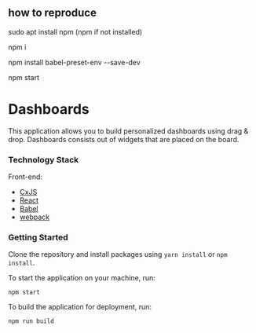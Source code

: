 ## how to reproduce

sudo apt install npm (npm if not installed)

npm i 

npm install babel-preset-env --save-dev

npm start 

# Dashboards

This application allows you to build personalized dashboards using drag & drop. Dashboards consists out of widgets
that are placed on the board.

### Technology Stack 

Front-end:
* [CxJS](https://cxjs.io)
* [React](https://facebook.github.io/react/)
* [Babel](https://babeljs.io/)
* [webpack](https://webpack.js.org/)

### Getting Started

Clone the repository and install packages using `yarn install` or `npm install`.

To start the application on your machine, run:

```
npm start
```

To build the application for deployment, run:

```
npm run build
```


